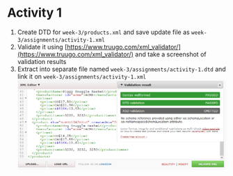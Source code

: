 # Activity 1

1. Create DTD for `week-3/products.xml` and save update file as `week-3/assignments/activity-1.xml`
2. Validate it using [https://www.truugo.com/xml_validator/](https://www.truugo.com/xml_validator/) and take a screenshot of validation results
3. Extract into separate file named `week-3/assignments/activity-1.dtd` and link it on `week-3/assignments/activity-1.xml`
![image](valid.PNG)